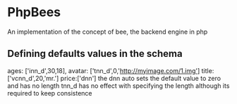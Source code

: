 # PhpBees
An implementation of the concept of bee, the backend engine in php


## Defining defaults values in the schema 
ages: ['inn_d',30,18],
avatar: ['tnn_d',0,'http://myimage.com/1.img']
title:['vcnn_d',20,'mr.']
price:['dnn']
the dnn auto sets the default value to zero and has no length 
tnn_d has no effect with specifying the length although its required to keep consistence
